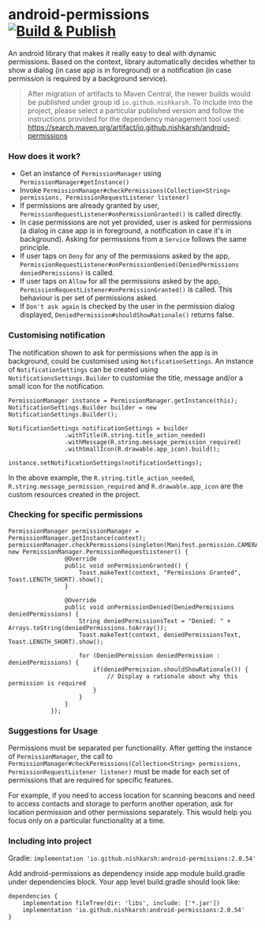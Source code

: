 # android-permissions [![Build & Publish](https://github.com/nishkarsh/android-permissions/actions/workflows/build-and-release.yml/badge.svg)](https://github.com/nishkarsh/android-permissions/actions/workflows/build-and-release.yml)
An android library that makes it really easy to deal with dynamic permissions. Based on the context, library automatically decides whether to show a dialog (in case app is in foreground) or a notification (in case permission is required by a background service).

> After migration of artifacts to Maven Central, the newer builds would be published under group id `io.github.nishkarsh`.
> To include into the project, please select a particular published version and follow the instructions provided for the dependency management tool used: https://search.maven.org/artifact/io.github.nishkarsh/android-permissions

### How does it work?
- Get an instance of `PermissionManager` using `PermissionManager#getInstance()`
- Invoke `PermissionManager#checkPermissions(Collection<String> permissions, PermissionRequestListener listener)`
- If permissions are already granted by user, `PermissionRequestListener#onPermissionGranted()` is called directly.
- In case permissions are not yet provided, user is asked for permissions (a dialog in case app is in foreground, a notification in case it's in background). Asking for permissions from a `Service` follows the same principle.
- If user taps on `Deny` for any of the permissions asked by the app, `PermissionRequestListener#onPermissionDenied(DeniedPermissions deniedPermissions)` is called.
- If user taps on `Allow` for all the permissions asked by the app, `PermissionRequestListener#onPermissionGranted()` is called. This behaviour is per set of permissions asked.
- If `Don't ask again` is checked by the user in the permission dialog displayed, `DeniedPermission#shouldShowRationale()`  returns false.

### Customising notification
The notification shown to ask for permissions when the app is in background, could be customised using `NotificationSettings`. An instance of `NotificationSettings` can be created using `NotificationsSettings.Builder` to customise the title, message and/or a small icon for the notification.

```
PermissionManager instance = PermissionManager.getInstance(this);
NotificationSettings.Builder builder = new NotificationSettings.Builder();

NotificationSettings notificationSettings = builder
                .withTitle(R.string.title_action_needed)
                .withMessage(R.string.message_permission_required)
                .withSmallIcon(R.drawable.app_icon).build();

instance.setNotificationSettings(notificationSettings);
```

In the above example, the `R.string.title_action_needed`, `R.string.message_permission_required` and `R.drawable.app_icon` are the custom resources created in the project.

### Checking for specific permissions
```
PermissionManager permissionManager = PermissionManager.getInstance(context);
permissionManager.checkPermissions(singleton(Manifest.permission.CAMERA), new PermissionManager.PermissionRequestListener() {
                @Override
                public void onPermissionGranted() {
                    Toast.makeText(context, "Permissions Granted", Toast.LENGTH_SHORT).show();
                }

                @Override
                public void onPermissionDenied(DeniedPermissions deniedPermissions) {
                    String deniedPermissionsText = "Denied: " + Arrays.toString(deniedPermissions.toArray());
                    Toast.makeText(context, deniedPermissionsText, Toast.LENGTH_SHORT).show();
                    
                    for (DeniedPermission deniedPermission : deniedPermissions) {
                        if(deniedPermission.shouldShowRationale()) {
                            // Display a rationale about why this permission is required
                        }
                    }
                }
            });
```

### Suggestions for Usage
Permissions must be separated per functionality. After getting the instance of `PermissionManager`, the call to `PermissionManager#checkPermissions(Collection<String> permissions, PermissionRequestListener listener)` must be made for each set of permissions that are required for specific features. 

For example, if you need to access location for scanning beacons and need to access contacts and storage to perform another operation, ask for location permission and other permissions separately. This would help you focus only on a particular functionality at a time.

### Including into project

Gradle: `implementation 'io.github.nishkarsh:android-permissions:2.0.54'`

Add android-permissions as dependency inside app module build.gradle under dependencies block. Your app level build.gradle should look like:

```
dependencies {
    implementation fileTree(dir: 'libs', include: ['*.jar'])
    implementation 'io.github.nishkarsh:android-permissions:2.0.54'
}
```
